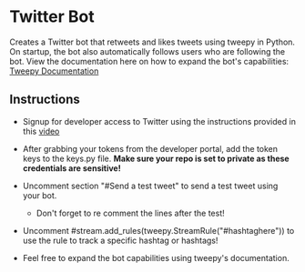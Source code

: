 # Twitter Bot
 Creates a Twitter bot that retweets and likes tweets using tweepy in Python. On startup, the bot also automatically follows users who are following the bot. View the documentation here on how to expand the bot's capabilities: [Tweepy Documentation](https://docs.tweepy.org/en/stable/)

## Instructions
- Signup for developer access to Twitter using the instructions provided in this [video](https://www.youtube.com/watch?v=2UBcRiddwAo)

- After grabbing your tokens from the developer portal, add the token keys to the keys.py file. **Make sure your repo is set to private as these credentials are sensitive!**

- Uncomment section "#Send a test tweet" to send a test tweet using your bot.
    - Don't forget to re comment the lines after the test!

- Uncomment #stream.add_rules(tweepy.StreamRule("#hashtaghere")) to use the rule to track a specific hashtag or hashtags!

- Feel free to expand the bot capabilities using tweepy's documentation.
